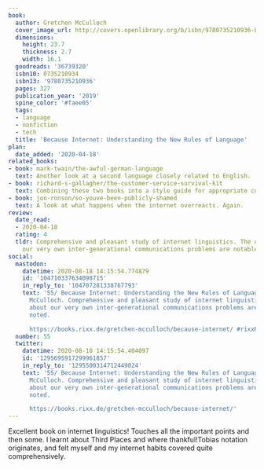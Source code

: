 ```yaml
---
book:
  author: Gretchen McCulloch
  cover_image_url: http://covers.openlibrary.org/b/isbn/9780735210936-L.jpg
  dimensions:
    height: 23.7
    thickness: 2.7
    width: 16.1
  goodreads: '36739320'
  isbn10: 0735210934
  isbn13: '9780735210936'
  pages: 327
  publication_year: '2019'
  spine_color: '#faee05'
  tags:
  - language
  - nonfiction
  - tech
  title: 'Because Internet: Understanding the New Rules of Language'
plan:
  date_added: '2020-04-18'
related_books:
- book: mark-twain/the-awful-german-language
  text: Another look at a second language closely related to English.
- book: richard-s-gallagher/the-customer-service-survival-kit
  text: Combining these two books into a style guide for appropriate communication would be interesting.
- book: jon-ronson/so-youve-been-publicly-shamed
  text: A look at what happens when the internet overreacts. Again.
review:
  date_read:
  - 2020-04-18
  rating: 4
  tldr: Comprehensive and pleasant study of internet linguistics. The details about
    our very own inter-generational communications problems are notable and noted.
social:
  mastodon:
    datetime: 2020-08-18 14:15:54.774879
    id: '104710337634098715'
    in_reply_to: '104707281338767793'
    text: '55/ Because Internet: Understanding the New Rules of Language by Gretchen
      McCulloch. Comprehensive and pleasant study of internet linguistics. The details
      about our very own inter-generational communications problems are notable and
      noted.

      https://books.rixx.de/gretchen-mcculloch/because-internet/ #rixxReads'
  number: 55
  twitter:
    datetime: 2020-08-18 14:15:54.404097
    id: '1295695917299961857'
    in_reply_to: '1295500314712449024'
    text: '55/ Because Internet: Understanding the New Rules of Language by Gretchen
      McCulloch. Comprehensive and pleasant study of internet linguistics. The details
      about our very own inter-generational communications problems are notable and
      noted.

      https://books.rixx.de/gretchen-mcculloch/because-internet/'
---
```


Excellent book on internet linguistics! Touches all the important points and then some. I learnt about Third Places and where thankful!Tobias notation originates, and felt myself and my internet habits covered quite comprehensively.
